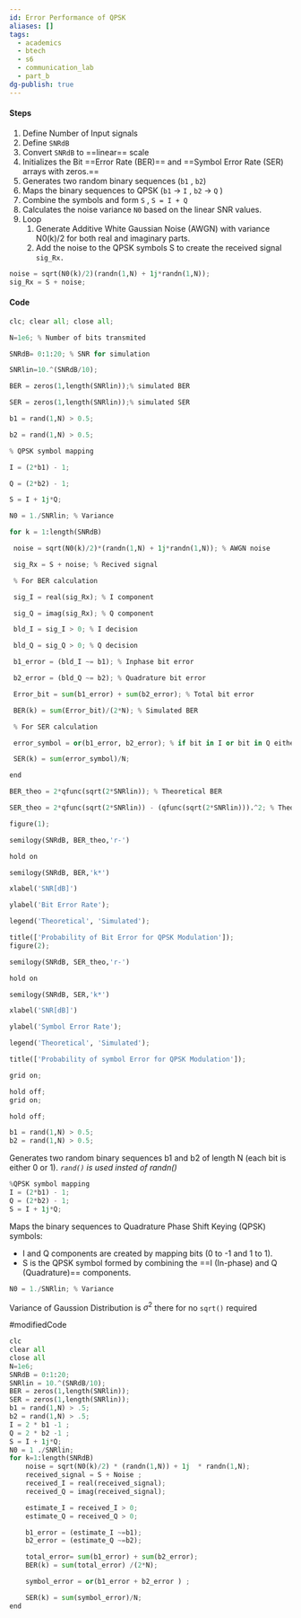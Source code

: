 ```yaml
---
id: Error Performance of QPSK
aliases: []
tags:
  - academics
  - btech
  - s6
  - communication_lab
  - part_b
dg-publish: true
---
```

#### Steps

1.  Define Number of Input signals
2.  Define `SNRdB`
3.  Convert `SNRdB` to ==linear== scale
4.  Initializes the Bit ==Error Rate (BER)== and ==Symbol Error Rate (SER) arrays with zeros.==
5.  Generates two random binary sequences (`b1` , `b2`)
6.  Maps the binary sequences to QPSK (`b1` -> `I` , `b2` -> `Q` )
7.  Combine the symbols and form `S` , `S = I + Q`
8.  Calculates the noise variance `N0` based on the linear SNR values.
9.  Loop
    1.  Generate Additive White Gaussian Noise (AWGN) with variance N0(k)/2 for both real and imaginary parts.
    2.  Add the noise to the QPSK symbols S to create the received signal `sig_Rx.`

```python
noise = sqrt(N0(k)/2)(randn(1,N) + 1j*randn(1,N));
sig_Rx = S + noise;

```

#### Code

```python
clc; clear all; close all;

N=1e6; % Number of bits transmited

SNRdB= 0:1:20; % SNR for simulation

SNRlin=10.^(SNRdB/10);

BER = zeros(1,length(SNRlin));% simulated BER

SER = zeros(1,length(SNRlin));% simulated SER

b1 = rand(1,N) > 0.5;

b2 = rand(1,N) > 0.5;

% QPSK symbol mapping

I = (2*b1) - 1;

Q = (2*b2) - 1;

S = I + 1j*Q;

N0 = 1./SNRlin; % Variance

for k = 1:length(SNRdB)

 noise = sqrt(N0(k)/2)*(randn(1,N) + 1j*randn(1,N)); % AWGN noise

 sig_Rx = S + noise; % Recived signal

 % For BER calculation

 sig_I = real(sig_Rx); % I component

 sig_Q = imag(sig_Rx); % Q component

 bld_I = sig_I > 0; % I decision

 bld_Q = sig_Q > 0; % Q decision

 b1_error = (bld_I ~= b1); % Inphase bit error

 b2_error = (bld_Q ~= b2); % Quadrature bit error

 Error_bit = sum(b1_error) + sum(b2_error); % Total bit error

 BER(k) = sum(Error_bit)/(2*N); % Simulated BER

 % For SER calculation

 error_symbol = or(b1_error, b2_error); % if bit in I or bit in Q either wrong than error

 SER(k) = sum(error_symbol)/N;

end

BER_theo = 2*qfunc(sqrt(2*SNRlin)); % Theoretical BER

SER_theo = 2*qfunc(sqrt(2*SNRlin)) - (qfunc(sqrt(2*SNRlin))).^2; % Theoretical SER

figure(1);

semilogy(SNRdB, BER_theo,'r-')

hold on

semilogy(SNRdB, BER,'k*')

xlabel('SNR[dB]')

ylabel('Bit Error Rate');

legend('Theoretical', 'Simulated');

title(['Probability of Bit Error for QPSK Modulation']);
figure(2);

semilogy(SNRdB, SER_theo,'r-')

hold on

semilogy(SNRdB, SER,'k*')

xlabel('SNR[dB]')

ylabel('Symbol Error Rate');

legend('Theoretical', 'Simulated');

title(['Probability of symbol Error for QPSK Modulation']);

grid on;

hold off;
grid on;

hold off;

```

```python
b1 = rand(1,N) > 0.5;
b2 = rand(1,N) > 0.5;

```

Generates two random binary sequences b1 and b2 of length N (each bit is either 0 or 1).
_`rand()` is used insted of randn()_

```python
%QPSK symbol mapping
I = (2*b1) - 1;
Q = (2*b2) - 1;
S = I + 1j*Q;

```

Maps the binary sequences to Quadrature Phase Shift Keying (QPSK) symbols:

- I and Q components are created by mapping bits (0 to -1 and 1 to 1).
- S is the QPSK symbol formed by combining the ==I (In-phase) and Q (Quadrature)== components.

```python
N0 = 1./SNRlin; % Variance

```

Variance of Gaussion Distribution is $\sigma^2$ there for no `sqrt()` required

#modifiedCode

```python
clc
clear all
close all
N=1e6;
SNRdB = 0:1:20;
SNRlin = 10.^(SNRdB/10);
BER = zeros(1,length(SNRlin));
SER = zeros(1,length(SNRlin));
b1 = rand(1,N) > .5;
b2 = rand(1,N) > .5;
I = 2 * b1 -1 ;
Q = 2 * b2 -1 ;
S = I + 1j*Q;
N0 = 1 ./SNRlin;
for k=1:length(SNRdB)
    noise = sqrt(N0(k)/2) * (randn(1,N)) + 1j  * randn(1,N);
    received_signal = S + Noise ;
    received_I = real(received_signal);
    received_Q = imag(received_signal);

    estimate_I = received_I > 0;
    estimate_Q = received_Q > 0;

    b1_error = (estimate_I ~=b1);
    b2_error = (estimate_Q ~=b2);

    total_error= sum(b1_error) + sum(b2_error);
    BER(k) = sum(total_error) /(2*N);

    symbol_error = or(b1_error + b2_error ) ;

    SER(k) = sum(symbol_error)/N;
end

```
